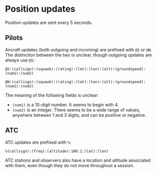 # Position updates

Position updates are sent every 5 seconds.



## Pilots ##

Aircraft updates (both outgoing and incoming) are prefixed with `@S` or `@N`. The distinction between the two is unclear, though outgoing updates are always use `@S`:

```
@S:(callsign):(squawk):(rating):(lat):(lon):(alt):(groundspeed):(num1):(num2) 
```

```
@N:(callsign):(squawk):(rating):(lat):(lon):(alt):(groundspeed):(num1):(num2) 
```

The meaning of the following fields is unclear:

* `(num1)` is a 10-digit number.  It seems to begin with 4.
* `(num2)` is an integer. There seems to be a wide range of values, anywhere between 1 and 3 digits, and can be positive or negative.



## ATC ##

ATC updates are prefixed with `%`:

```
%(callsign):(freq):(altitude):100:1:(lat):(lon)
```

ATC stations and observers also have a location and altitude associated with them, even though they do not move throughout a session.
